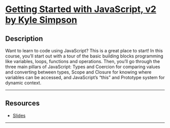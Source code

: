 # [Getting Started with JavaScript, v2 by Kyle Simpson](https://frontendmasters.com/courses/getting-started-javascript-v2/)

## Description

Want to learn to code using JavaScript? This is a great place to start! In this course, you’ll start out with a tour of the basic building blocks programming like variables, loops, functions and operations. Then, you’ll go through the three main pillars of JavaScript: Types and Coercion for comparing values and converting between types, Scope and Closure for knowing where variables can be accessed, and JavaScript’s “this” and Prototype system for dynamic context.

---

## Resources

- [Slides](https://static.frontendmasters.com/resources/2019-05-08-getting-into-javascript/getting-into-javascript.pdf)

---

